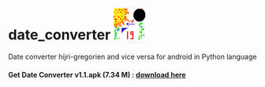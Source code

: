 # date_converter ![converter](converter.png)
Date converter hijri-gregorien and vice versa for android in Python language

#### Get Date Converter v1.1.apk (7.34 M) : [download here](https://github.com/monsef-alahem/date_converter/raw/master/DateConverter-1.1.apk)
